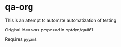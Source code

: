 # qa-org
This is an attempt to automate automatization of testing

Original idea was proposed in optdyn/qa#61

Requires `pyyaml`